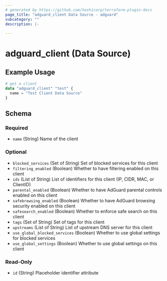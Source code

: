 ```yaml
---
# generated by https://github.com/hashicorp/terraform-plugin-docs
page_title: "adguard_client Data Source - adguard"
subcategory: ""
description: |-
  
---
```


# adguard_client (Data Source)



## Example Usage

```terraform
# get a client
data "adguard_client" "test" {
  name = "Test Client Data Source"
}
```

<!-- schema generated by tfplugindocs -->
## Schema

### Required

- `name` (String) Name of the client

### Optional

- `blocked_services` (Set of String) Set of blocked services for this client
- `filtering_enabled` (Boolean) Whether to have filtering enabled on this client
- `ids` (List of String) List of identifiers for this client (IP, CIDR, MAC, or ClientID)
- `parental_enabled` (Boolean) Whether to have AdGuard parental controls enabled on this client
- `safebrowsing_enabled` (Boolean) Whether to have AdGuard browsing security enabled on this client
- `safesearch_enabled` (Boolean) Whether to enforce safe search on this client
- `tags` (Set of String) Set of tags for this client
- `upstreams` (List of String) List of upstream DNS server for this client
- `use_global_blocked_services` (Boolean) Whether to use global settings for blocked services
- `use_global_settings` (Boolean) Whether to use global settings on this client

### Read-Only

- `id` (String) Placeholder identifier attribute


